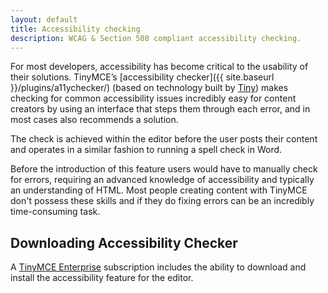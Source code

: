 ```yaml
---
layout: default
title: Accessibility checking
description: WCAG & Section 508 compliant accessibility checking.
---
```


For most developers, accessibility has become critical to the usability of their solutions. TinyMCE’s [accessibility checker]({{ site.baseurl }}/plugins/a11ychecker/) (based on technology built by [Tiny](http://www.tiny.cloud)) makes checking for common accessibility issues incredibly easy for content creators by using an interface that steps them through each error, and in most cases also recommends a solution.

The check is achieved within the editor before the user posts their content and operates in a similar fashion to running a spell check in Word.

Before the introduction of this feature users would have to manually check for errors, requiring an advanced knowledge of accessibility and typically an understanding of HTML. Most people creating content with TinyMCE don't possess these skills and if they do fixing errors can be an incredibly time-consuming task.

## Downloading Accessibility Checker

A [TinyMCE Enterprise](https://www.tinymce.com/pricing/) subscription includes the ability to download and install the accessibility feature for the editor.
